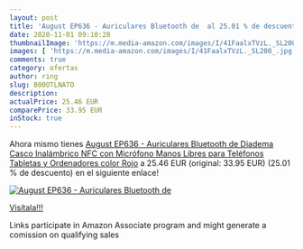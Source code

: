 ```yaml
---
layout: post
title: 'August EP636 - Auriculares Bluetooth de  al 25.01 % de descuento'
date: 2020-11-01 09:10:28
thumbnailImage: 'https://m.media-amazon.com/images/I/41FaalxTVzL._SL200_.jpg'
images: [ 'https://m.media-amazon.com/images/I/41FaalxTVzL._SL200_.jpg' ]
comments: true
category: ofertas
author: ring
slug: B00OTLNATO
description:
actualPrice: 25.46 EUR
comparePrice: 33.95 EUR
inStock: true
---
```


Ahora mismo tienes [August EP636 - Auriculares Bluetooth de Diadema Casco Inalámbrico NFC con Micrófono Manos Libres para Teléfonos  Tabletas y Ordenadores  color Rojo](https://www.amazon.es/dp/B00OTLNATO/?tag=tolees-21) a 25.46 EUR (original: 33.95 EUR) (25.01 %  de descuento) en el siguiente enlace!

[![August EP636 - Auriculares Bluetooth de ](https://m.media-amazon.com/images/I/41FaalxTVzL._SL200_.jpg)](https://www.amazon.es/dp/B00OTLNATO/?tag=tolees-21)

[Visítala!!!](https://www.amazon.es/dp/B00OTLNATO/?tag=tolees-21)

Links participate in Amazon Associate program and might generate a comission on qualifying sales
